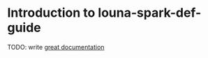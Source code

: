 # Introduction to louna-spark-def-guide

TODO: write [great documentation](http://jacobian.org/writing/what-to-write/)
